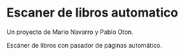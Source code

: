 Escaner de libros automatico
============================
Un proyecto de Mario Navarro y Pablo Oton.

Escáner de libros con pasador de páginas automático. 

